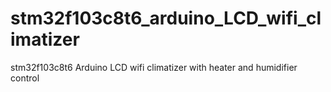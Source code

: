# stm32f103c8t6_arduino_LCD_wifi_climatizer
stm32f103c8t6 Arduino LCD wifi climatizer with heater and humidifier control
